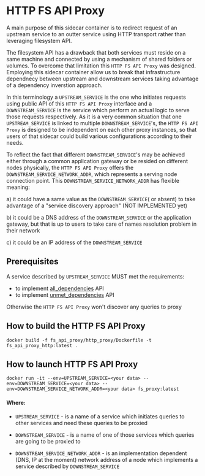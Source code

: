 # HTTP FS API Proxy

A main purpose of this sidecar container is to redirect request of an upstream service to an outter service using HTTP transport rather than leveraging filesystem API.

The filesystem API has a drawback that both services must reside on a same machine and connected by using a mechanism of shared folders or volumes.
To overcome that limitation this `HTTP FS API Proxy` was designed. Employing this sidecar container allow us to break that infrastructure dependnecy between upstream and downstream services taking advantage of a dependency inverstion approach.

In this terminology a `UPSTREAM_SERVICE` is the one who initiates requests using public API of this `HTTP FS API Proxy` interface and a `DOWNSTREAM_SERVICE` is the service which perform an actual logic to serve those requests respectively.
As it is a very common situation that one `UPSTREAM_SERVICE` is linked to multiple `DOWNSTREAM_SERVICE`'s, the `HTTP FS API Proxy` is designed to be independent on each other proxy instances, so that users of that sidecar could build various configurations according to their needs.

To reflect the fact that different `DOWNSTREAM_SERVICE`'s  may be achieved either through a common application gateway or be resided on different nodes physically, the `HTTP FS API Proxy` offers the `DOWNSTREAM_SERVICE_NETWORK_ADDR`, which represents a serving node connection point.
This `DOWNSTREAM_SERVICE_NETWORK_ADDR` has flexible meaning:

a) it could have a same value as the `DOWNSTREAM_SERVICE`( or absent) to take advantage of a "service discovery approach" (NOT IMPLEMENTED yet)

b) it could be a DNS address of the `DOWNSTREAM_SERVICE` or the application gateway, but that is up to users to take care of names resolution problem in their network

c) it could be an IP address of the `DOWNSTREAM_SERVICE`

## Prerequisites

A service described by `UPSTREAM_SERVICE` MUST met the requirements:

- to implement [all_dependencies](../../common/API/all_dependencies.json) API
- to implement [unmet_dependencies](../../common/API/unmet_dependencies.json) API

Otherwise the `HTTP FS API Proxy` won't discover any queries to proxy

## How to build the HTTP FS API Proxy

`docker build -f fs_api_proxy/http_proxy/Dockerfile -t fs_api_proxy_http:latest .`

## How to launch HTTP FS API Proxy

`docker run -it --env=UPSTREAM_SERVICE=<your data> --env=DOWNSTREAM_SERVICE=<your data> --env=DOWNSTREAM_SERVICE_NETWORK_ADDR=<your data> fs_proxy:latest`

#### Where:

- `UPSTREAM_SERVICE` - is a name of a service which initiates queries to other services and need these queries to be proxied

- `DOWNSTREAM_SERVICE` - is a name of one of those services which queries are going to be proxied to

- `DOWNSTREAM_SERVICE_NETWORK_ADDR` - is an implementation dependent (DNS, IP at the moment) network address of a node which implements a service described by `DOWNSTREAM_SERVICE`
